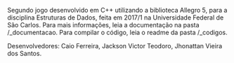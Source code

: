 Segundo jogo desenvolvido em C++ utilizando a biblioteca Allegro 5, para a disciplina Estruturas de Dados, feita em 2017/1 na Universidade Federal de São Carlos.
Para mais informações, leia a documentação na pasta /\_documentacao.
Para compilar o código, leia o readme da pasta /\_codigos.

Desenvolvedores:
Caio Ferreira,
Jackson Victor Teodoro,
Jhonattan Vieira dos Santos.